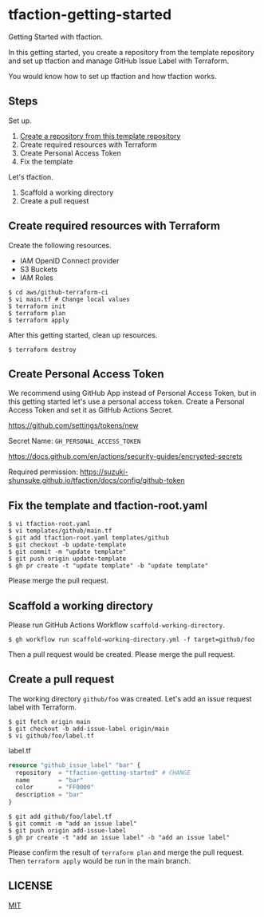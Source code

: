 # tfaction-getting-started

Getting Started with tfaction.

In this getting started, you create a repository from the template repository and
set up tfaction and manage GitHub Issue Label with Terraform.

You would know how to set up tfaction and how tfaction works.

## Steps

Set up.

1. [Create a repository from this template repository](https://github.com/suzuki-shunsuke/tfaction-getting-started/generate)
1. Create required resources with Terraform
1. Create Personal Access Token
1. Fix the template

Let's tfaction.

1. Scaffold a working directory
1. Create a pull request

## Create required resources with Terraform

Create the following resources.

* IAM OpenID Connect provider
* S3 Buckets
* IAM Roles

```console
$ cd aws/github-terraform-ci
$ vi main.tf # Change local values
$ terraform init
$ terraform plan
$ terraform apply
```

After this getting started, clean up resources.

```console
$ terraform destroy
```

## Create Personal Access Token

We recommend using GitHub App instead of Personal Access Token, but in this getting started let's use a personal access token.
Create a Personal Access Token and set it as GitHub Actions Secret.

https://github.com/settings/tokens/new

Secret Name: `GH_PERSONAL_ACCESS_TOKEN`

https://docs.github.com/en/actions/security-guides/encrypted-secrets

Required permission: https://suzuki-shunsuke.github.io/tfaction/docs/config/github-token

## Fix the template and tfaction-root.yaml

```console
$ vi tfaction-root.yaml
$ vi templates/github/main.tf
$ git add tfaction-root.yaml templates/github
$ git checkout -b update-template
$ git commit -m "update template"
$ git push origin update-template
$ gh pr create -t "update template" -b "update template"
```

Please merge the pull request.

## Scaffold a working directory

Please run GitHub Actions Workflow `scaffold-working-directory`.

```console
$ gh workflow run scaffold-working-directory.yml -f target=github/foo
```

Then a pull request would be created.
Please merge the pull request.

## Create a pull request

The working directory `github/foo` was created.
Let's add an issue request label with Terraform.

```console
$ git fetch origin main
$ git checkout -b add-issue-label origin/main
$ vi github/foo/label.tf
```

label.tf

```tf
resource "github_issue_label" "bar" {
  repository  = "tfaction-getting-started" # CHANGE
  name        = "bar"
  color       = "FF0000"
  description = "bar"
}
```

```console
$ git add github/foo/label.tf
$ git commit -m "add an issue label"
$ git push origin add-issue-label
$ gh pr create -t "add an issue label" -b "add an issue label"
```

Please confirm the result of `terraform plan` and merge the pull request.
Then `terraform apply` would be run in the main branch.

## LICENSE

[MIT](LICENSE)
